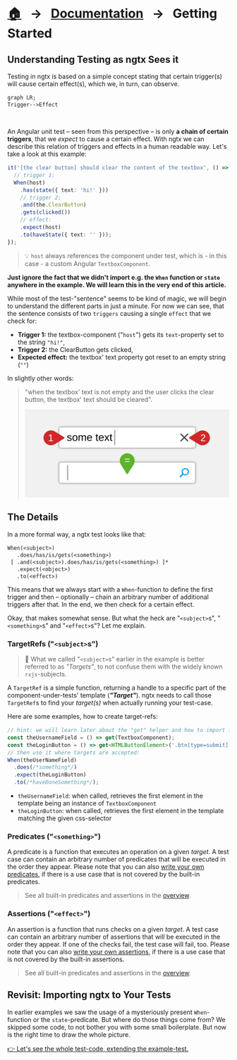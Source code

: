 [home]: ../README.md
[overview]: ./overview.md
[addngtx]: ./add-ngtx.md
[extensionfns]: ./extending.md

# [🏠][home] &nbsp; → &nbsp; [Documentation][overview] &nbsp; → &nbsp; **Getting Started**

## Understanding Testing as ngtx Sees it

Testing in ngtx is based on a simple concept stating that certain trigger(s) will cause certain effect(s), which we, in turn, can observe.

```mermaid
graph LR;
Trigger-->Effect
```

&nbsp;

An Angular unit test – seen from this perspective – is only **a chain of certain triggers**, that we _expect_ to cause a certain effect. With ngtx we can describe this relation of triggers and effects in a human readable way. Let's take a look at this example:

```ts
it('[the clear button] should clear the content of the textbox', () => {
  // trigger 1:
  When(host)
    .has(state({ text: 'hi!' }))
    // trigger 2:
    .and(the.ClearButton)
    .gets(clicked())
    // effect:
    .expect(host)
    .to(haveState({ text: '' }));
});
```

> 💡 `host` always references the component under test, which is - in this case - a custom Angular `TextboxComponent`.

**Just ignore the fact that we didn't import e.g. the `When` function or `state` anywhere in the example. We will learn this in the very end of this article.**

While most of the test-"sentence" seems to be kind of magic, we will begin to understand the different parts in just a minute. For now we can see, that the sentence consists of two `triggers` causing a single `effect` that we check for:

- **Trigger 1:** the textbox-component ("`host`") gets its `text`-property set to the string `"hi!"`,
- **Trigger 2:** the ClearButton gets clicked,
- **Expected effect:** the textbox' text property got reset to an empty string (`""`)

In slightly other words:

> "when the textbox' text is not empty and the user clicks the clear button, the textbox' text should be cleared".
>
> ![The unit test](./media/unitTest_textbox.svg)

## The Details

In a more formal way, a ngtx test looks like that:

```
When(<subject>)
   .does/has/is/gets(<something>)
 [ .and(<subject>).does/has/is/gets(<something>) ]*
   .expect(<object>)
   .to(<effect>)
```

This means that we always start with a `When`-function to define the first trigger and then – optionally – chain an arbitrary number of additional triggers after that. In the end, we then check for a certain effect.

Okay, that makes somewhat sense. But what the heck are "`<subject>`s", "`<something>`s" and "`<effect>`s"? Let me explain.

### TargetRefs ("`<subject>`s")

> 🚨 What we called "`<subject>`s" earlier in the example is better referred to as _"Targets"_, to not confuse them with the widely known `rxjs`-subjects.

A `TargetRef` is a simple function, returning a handle to a specific part of the component-under-tests' template (**_"Target"_**). ngtx needs to call those `TargetRef`s to find your _target(s)_ when actually running your test-case.

Here are some examples, how to create target-refs:

```ts
// hint: we will learn later about the "get" helper and how to import it:
const theUsernameField = () => get(TextboxComponent);
const theLoginButton = () => get<HTMLButtonElement>('.btn[type=submit]');
// then use it where targets are accepted:
When(theUserNameField)
  .does(/*something*/)
  .expect(theLoginButton)
  .to(/*haveDoneSomething*/);
```

- `theUsernameField`: when called, retrieves the first element in the template being an instance of `TextboxComponent`
- `theLoginButton`: when called, retrieves the first element in the template matching the given css-selector

### Predicates ("`<something>`")

A predicate is a function that executes an operation on a given _target_. A test case can contain an arbitrary number of predicates that will be executed in the order they appear. Please note that you can also [write your own predicates][extensionfns], if there is a use case that is not covered by the built-in predicates.

> See all built-in predicates and assertions in the [overview][overview].

### Assertions ("`<effect>`")

An assertion is a function that runs checks on a given _target_. A test case can contain an arbitrary number of assertions that will be executed in the order they appear. If one of the checks fail, the test case will fail, too. Please note that you can also [write your own assertions][extensionfns], if there is a use case that is not covered by the built-in assertions.

> See all built-in predicates and assertions in the [overview][overview].

## Revisit: Importing ngtx to Your Tests

In earlier examples we saw the usage of a mysteriously present `When`-function or the `state`-predicate. But where do those things come from? We skipped some code, to not bother you with some small boilerplate. But now is the right time to draw the whole picture.

[👉 Let's see the whole test-code, extending the example-test.][addngtx]
